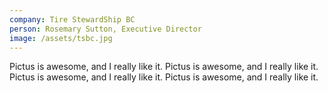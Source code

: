 ```yaml
---
company: Tire StewardShip BC
person: Rosemary Sutton, Executive Director
image: /assets/tsbc.jpg
---
```

Pictus is awesome, and I really like it. Pictus is awesome, and I really like it. Pictus is awesome, and I really like it. Pictus is awesome, and I really like it. 